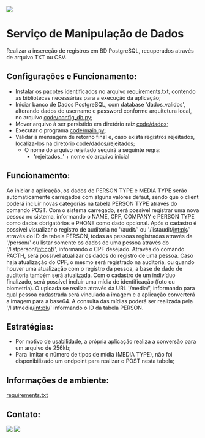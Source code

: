 [<img src="https://img.shields.io/badge/author-Lucas Faria-yellow?style=flat-square"/>](https://github.com/LucasAlbFar)

# Serviço de Manipulação de Dados

Realizar a insereção de registros em BD PostgreSQL, recuperados através de arquivo TXT ou CSV. 

## Configurações e Funcionamento:
* Instalar os pacotes identificados no arquivo [requirements.txt](https://github.com/LucasAlbFar/manipulacao_arquivos/blob/main/source/requirements.txt), contendo as bibliotecas necessárias para a execução da aplicação;
* Iniciar banco de Dados PostgreSQL, com database 'dados_validos', alterando dados de username e password conforme arquitetura local, no arquivo [code/config_db.py](https://github.com/LucasAlbFar/manipulacao_arquivos/blob/main/source/config_BD.py);
* Mover arquivo à ser persistido em diretório raiz [code/dados](https://github.com/LucasAlbFar/manipulacao_arquivos/tree/main/source/dados);
* Executar o programa [code/main.py](https://github.com/LucasAlbFar/manipulacao_arquivos/blob/main/source/main.py);
* Validar a mensagem de retorno final e, caso exista registros rejeitados, localiza-los na diretório [code/dados/rejeitados](https://github.com/LucasAlbFar/manipulacao_arquivos/tree/main/source/dados/rejeitados);
  * O nome do arquivo rejeitado sequirá a seguinte regra:
    * 'rejeitados_' + nome do arquivo inicial


## Funcionamento:
Ao iniciar a aplicação, os dados de PERSON TYPE e MEDIA TYPE serão automaticamente carregados com alguns valores defaut, sendo que o client poderá incluir novas categorias na tabela PERSON TYPE através do comando POST.
Com o sistema carregado, será possível registrar uma nova pessoa no sistema, informando o NAME, CPF, COMPANY e PERSON TYPE como dados obrigatórios e PHONE como dado opcional. 
Após o cadastro é possível visualizar o registro de auditoria no '/audit/' ou '/listaudit/<int:pk>/' através do ID da tabela PERSON, todas as pessoas registradas através da '/person/' ou listar somente os dados de uma pessoa através do '/listperson/<int:cpf>/', informando o CPF desejado. 
Através do comando PACTH, será possível atualizar os dados do registro de uma pessoa. Caso haja atualização do CPF, o mesmo será registrado na auditoria, ou quando houver uma atualização com o registro da pessoa, a base de dado de auditoria também será atualizada.
Com o cadastro de um indivíduo finalizado, será possível incluir uma mídia de identificação (foto ou biometria). O uploada se realiza através da URL '/media/', informando para qual pessoa cadastrada será vinculada a imagem e a aplicação converterá a imagem para a base64. A consulta das mídias poderá ser realizada pela '/listmedia/<int:pk>/' informando o ID da tabela PERSON.

## Estratégias:
* Por motivo de usabilidade, a própria aplicação realiza a conversão para um arquivo de 256kb;
* Para limitar o número de tipos de mídia (MEDIA TYPE), não foi disponibilizado um endpoint para realizar o POST nesta tabela;

## Informações de ambiente:
[requirements.txt](https://github.com/LucasAlbFar/manipulacao_arquivos/blob/main/source/requirements.txt)

## Contato:
[<img src="https://img.shields.io/badge/LucasFaria-0A66C2?style=flat-square&logo=linkedin&logoColor=white" />](https://www.linkedin.com/in/lucasalbfar/)
[<img src="https://img.shields.io/badge/lucasalbfar@gmail.com-EA4335?style=flat-square&logo=Gmail&logoColor=white" />](mailto:lucasalbfarw@gmail.com)
